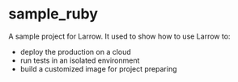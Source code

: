 sample\_ruby
===========

A sample project for Larrow. It used to show how to use Larrow to:

* deploy the production on a cloud
* run tests in an isolated environment
* build a customized image for project preparing
